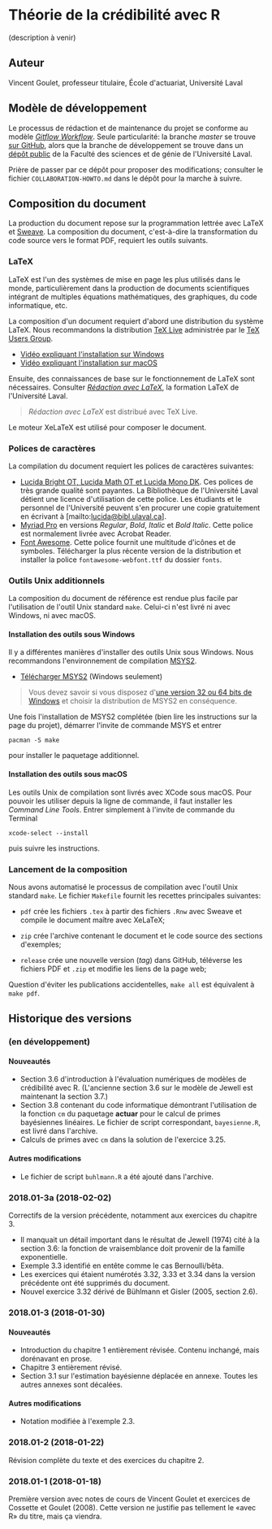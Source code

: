 <!-- Emacs: -*- coding: utf-8; eval: (auto-fill-mode -1); eval: (visual-line-mode t) -*- -->

# Théorie de la crédibilité avec R

(description à venir)

## Auteur

Vincent Goulet, professeur titulaire, École d'actuariat, Université Laval

## Modèle de développement

Le processus de rédaction et de maintenance du projet se conforme au modèle [*Gitflow Workflow*](https://www.atlassian.com/git/tutorials/comparing-workflows#gitflow-workflow). Seule particularité: la branche *master* se trouve [sur GitHub]((https://github.com/vigou3/theorie-credibilite-avec-r)), alors que la branche de développement se trouve dans un [dépôt public](https://projets.fsg.ulaval.ca/git/scm/vg/theorie-credibilite-avec-r-develop) de la Faculté des sciences et de génie de l'Université Laval.

Prière de passer par ce dépôt pour proposer des modifications; consulter le fichier `COLLABORATION-HOWTO.md` dans le dépôt pour la marche à suivre.

## Composition du document

La production du document repose sur la programmation lettrée avec LaTeX et
[Sweave](https://stat.ethz.ch/R-manual/R-devel/library/utils/doc/Sweave.pdf). La composition du document, c'est-à-dire la transformation du code source vers le format PDF, requiert les outils suivants.

### LaTeX

LaTeX est l'un des systèmes de mise en page les plus utilisés dans le monde, particulièrement dans la production de documents scientifiques intégrant de multiples équations mathématiques, des graphiques, du code informatique, etc.

La composition d'un document requiert d'abord une distribution du système LaTeX. Nous recommandons la distribution [TeX Live](https://tug.org/texlive) administrée par le [TeX Users Group](https://tug.org/). 

- [Vidéo expliquant l'installation sur Windows](https://youtu.be/7MfodhaghUk)
- [Vidéo expliquant l'installation sur macOS](https://youtu.be/kA53EQ3Q47w)

Ensuite, des connaissances de base sur le fonctionnement de LaTeX sont nécessaires. Consulter [*Rédaction avec LaTeX*](https://vigou3.github.io/formation-latex-ul/), la formation LaTeX de l'Université Laval. 

>  *Rédaction avec LaTeX* est distribué avec TeX Live. 

Le moteur XeLaTeX est utilisé pour composer le document. 

### Polices de caractères

La compilation du document requiert les polices de caractères suivantes:

- [Lucida Bright OT, Lucida Math OT et Lucida Mono DK](https://tug.org/store/lucida/). Ces polices de très grande qualité sont payantes. La Bibliothèque de l'Université Laval détient une licence d'utilisation de cette police. Les étudiants et le personnel de l'Université peuvent s'en procurer une copie gratuitement en écrivant à [mailto:lucida@bibl.ulaval.ca].
- [Myriad Pro](https://fontsup.com/fr/family/myriad+pro.html) en versions *Regular*, *Bold*, *Italic* et *Bold Italic*. Cette police est normalement livrée avec Acrobat Reader.
- [Font Awesome](http://fontawesome.io/). Cette police fournit une multitude d'icônes et de symboles. Télécharger la plus récente version de la distribution et installer la police `fontawesome-webfont.ttf` du dossier `fonts`.

### Outils Unix additionnels

La composition du document de référence est rendue plus facile par l'utilisation de l'outil Unix standard `make`. Celui-ci n'est livré ni avec Windows, ni avec macOS.

#### Installation des outils sous Windows

Il y a différentes manières d'installer des outils Unix sous Windows. Nous recommandons l'environnement de compilation [MSYS2](http://www.msys2.org/).

- [Télécharger MSYS2](http://www.msys2.org/) (Windows seulement)

> Vous devez savoir si vous disposez d'[une version 32 ou 64 bits de Windows](https://support.microsoft.com/fr-ca/help/15056/windows-7-32-64-bit-faq) et choisir la distribution de MSYS2 en conséquence. 

Une fois l'installation de MSYS2 complétée (bien lire les instructions sur la page du projet), démarrer l'invite de commande MSYS et entrer

    pacman -S make

pour installer le paquetage additionnel.

#### Installation des outils sous macOS

Les outils Unix de compilation sont livrés avec XCode sous macOS. Pour pouvoir les utiliser depuis la ligne de commande, il faut installer les *Command Line Tools*. Entrer simplement à l'invite de commande du Terminal

    xcode-select --install

puis suivre les instructions.

### Lancement de la composition

Nous avons automatisé le processus de compilation avec l'outil Unix standard `make`. Le fichier `Makefile` fournit les recettes principales suivantes:

- `pdf` crée les fichiers `.tex` à partir des fichiers `.Rnw` avec Sweave et compile le document maître avec XeLaTeX;

- `zip` crée l'archive contenant le document et le code source des sections d'exemples;

- `release` crée une nouvelle version (*tag*) dans GitHub, téléverse les fichiers PDF et `.zip` et modifie les liens de la page web;

Question d'éviter les publications accidentelles, `make all` est équivalent à `make pdf`.

## Historique des versions

### (en développement)

#### Nouveautés

- Section 3.6 d'introduction à l'évaluation numériques de modèles de crédibilité avec R. (L'ancienne section 3.6 sur le modèle de Jewell est maintenant la section 3.7.)
- Section 3.8 contenant du code informatique démontrant l'utilisation de la fonction `cm` du paquetage **actuar** pour le calcul de primes bayésiennes linéaires. Le fichier de script correspondant, `bayesienne.R`, est livré dans l'archive.
- Calculs de primes avec `cm` dans la solution de l'exercice 3.25.

#### Autres modifications

- Le fichier de script `buhlmann.R` a été ajouté dans l'archive.

### 2018.01-3a (2018-02-02)

Correctifs de la version précédente, notamment aux exercices du chapitre 3.

- Il manquait un détail important dans le résultat de Jewell (1974) cité à la section 3.6: la fonction de vraisemblance doit provenir de la famille exponentielle.
- Exemple 3.3 identifié en entête comme le cas Bernoulli/bêta.
- Les exercices qui étaient numérotés 3.32, 3.33 et 3.34 dans la version précédente ont été supprimés du document.
- Nouvel exercice 3.32 dérivé de Bühlmann et Gisler (2005, section 2.6). 

### 2018.01-3 (2018-01-30)

#### Nouveautés

- Introduction du chapitre 1 entièrement révisée. Contenu inchangé, mais dorénavant en prose.
- Chapitre 3 entièrement révisé.
- Section 3.1 sur l'estimation bayésienne déplacée en annexe. Toutes les autres annexes sont décalées.

#### Autres modifications

- Notation modifiée à l'exemple 2.3.

### 2018.01-2 (2018-01-22)

Révision complète du texte et des exercices du chapitre 2.

### 2018.01-1 (2018-01-18)

Première version avec notes de cours de Vincent Goulet et exercices de Cossette et Goulet (2008). Cette version ne justifie pas tellement le «avec R» du titre, mais ça viendra.
